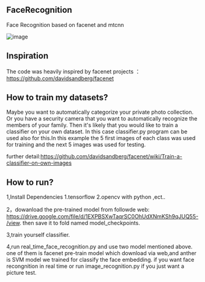 ## FaceRecognition
Face Recognition based on facenet and mtcnn

![image](https://github.com/Skyendless/FaceRecognition/tree/master/picture/123.png) 


## Inspiration 

The code was heavily inspired by facenet projects ： https://github.com/davidsandberg/facenet
 
 
## How to train my datasets?

  Maybe you want to automatically categorize your private photo collection. Or you have a security camera that you want to automatically recognize the members of your family. Then it's likely that you would like to train a classifier on your own dataset. In this case classifier.py program can be used also for this.In this example the 5 first images of each class was used for training and the next 5 images was used for testing.
  
further detail:https://github.com/davidsandberg/facenet/wiki/Train-a-classifier-on-own-images


## How to run?
 
 1,Install Dependencies 1.tensorflow 2.opencv with python ,ect..
 
 2，dowanload the pre-trained model from followde web: https://drive.google.com/file/d/1EXPBSXwTaqrSC0OhUdXNmKSh9qJUQ55-/view. then save it to fold named model_checkpoints.
 
 3,train yourself classifier.
 
 4,run real_time_face_recognition.py and use two model mentioned above. one of them is facenet pre-train model which download via web,and anther is SVM model we trained for classify the face embedding. 
 if you want face recongnition in real time or run image_recognition.py if you just want a picture test.
 
 
